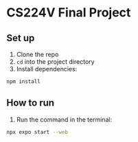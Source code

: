 # CS224V Final Project

## Set up

1. Clone the repo
2. `cd` into the project directory
3. Install dependencies:

```bash
npm install
```

## How to run

1. Run the command in the terminal:

```bash
npx expo start --web
```
